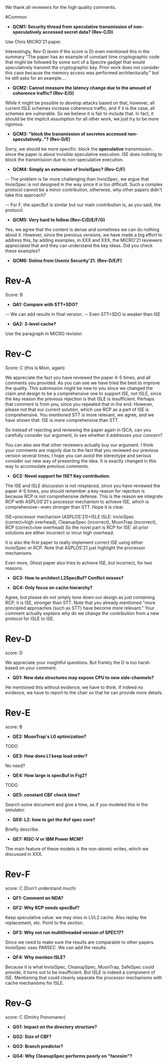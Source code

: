 We thank all reviewers for the high quality comments.

#Common

* **QCM1: Security thread from speculative transmission of non-speculatively accessed secret data? (Rev-C/D)**

Use Chris MICRO'21 paper.

Interestingly, Rev-D (even if the score is D) even mentioned this in the summary "The paper has an example of constant time cryptographic code that might be followed by some sort of a Spectre gadget that would speculatively transmit the cryptographic key. Prior work does not consider this case because the memory access was performed architecturally." but he still asks for an example....

* **QCM2: Cannot measure the latency change due to the amount of coherence traffic? (Rev-E/G)**

While it might be possible to develop attacks based on that, however, all current ISLE schemes increase coherence traffic, and if it is the case, all schemes are vulnerable. So we believe it is fair to include that. In fact, it should be the implicit assumption for all other work, we just try to be more rigorous. 

* **QCM3: "block the transmission of secretes accessed non-speculatively.."? (Rev-D/E)**

Sorry, we should be more specific: block the **speculative** transmission.. since the paper is about invisible speculative execution. ISE does nothing to block the transmission due to non-speculative execution. 

* **QCM4: Simply an extension of InvisiSpec? (Rev-C/F)**

-- The problem is far more challenging than InvisiSpec, we argue that InvisiSpec is not designed in the way since it is too difficult. Such a complex protocol cannot be a minor contribution, otherwise, why other papers didn't take this approach?

-- For F, the specBuf is similar but our main contribution is, as you said, the protocol. 

* **QCM5: Very hard to follow.(Rev-C/D/E/F/G)**

Yes, we agree that the content is dense and sometimes we can do nothing about it. However, since the previous versions, we have made a big effort to address this, by adding examples, in XXX and XXX, the MICRO'21 reviewers appreciated that and they can understand the key ideas. Did you check these examples?

* **QCM6: Dolma from Usenix Security'21. (Rev-D/E/F)**


# Rev-A
Score: B

* **QA1: Compare with STT+SDO?**

-- We can add results in final version. 
-- Even STT+SDO is weaker than ISE

* **QA2: 3-level cache?**

Use the paragraph in MICRO revision

# Rev-C
Score: C (this is Moin, again)

We appreciate the fact you have reviewed the paper 4-5 times, and all comments you provided. As you can see we have tried the best to improve the quality. This submission might be new to you since we changed the claim and design to be a comprehensive one to support ISE, not ISLE, since the key reason the previous rejection is that ISLE is insufficient. Perhaps that comment is from you, since you repeated that in the end. However, please not that our current solution, which use RCP as a part of ISE is comprehensive. You mentioned STT is more relevant, we agree, and we have shown that: ISE is more comprehensive than STT. 

So instead of rejecting and reviewing the paper again in ISCA, can you carefully consider our argument, to see whether it addresses your concern? 

You can also see that other reviewers actually buy our argument. I think your comments are majorly due to the fact that you reviewed our previous version several times, I hope you can avoid the stereotype and serious consider our new way of presenting the idea. It is exactly changed in this way to accomodate previous comments. 


* **QC2: Novel support for ISE? Key contribution.**

The ISE and ISLE discussion is not misplaced, since you have reviewed the paper 4-5 times, you should remember a key reason for rejection is because RCP is not comprehensive defense. This is the reason we integrate RCP with ASPLOS'21's processor mechanism to achieve ISE, which is comprehensive--even stronger than STT. Hope it is clear. 

ISE=processor mechanism (ASPLOS'21)+ISLE
ISLE: InvisiSpec (correct+high overhead), CleanupSpec (incorrect), MuonTrap (incorrect), RCP (correct+low overhead)
So the novel part is RCP for ISE: all prior solutions are either incorrect or incur high overhead. 

It is also the first paper to really implement correct ISE using either InvisiSpec or RCP. Note that ASPLOS'21 just highlight the processor mechanisms. 

Even more, Ghost paper also tries to achieve ISE, but incorrect, for two reasons.  

* **QC3: How to architect L2SpecBuf? Conflict misses?**

* **QC4: Only focus on cache hierarchy?**

Agree, but please do not simply tone down our design as just containing RCP, it is ISE, stronger than STT. Note that you already mentioned "more principled approaches (such as STT) have become more relevant."
Your comment actually explains why do we change the contribution from a new protocol for ISLE to ISE. 

# Rev-D
score: D

We appreciate your insightful questions. But frankly the D is too harsh based on your comment. 

* **QD1: New data structures may expose CPU to new side-channels?**

He mentioned this without evidence, we have to think. If indeed no evidence, we have to report to the chair so that he can provide more details. 

# Rev-E
score: B



* **QE2: MuonTrap's L0 optimization?**

TODO

* **QE3: How does L1 keep load order?**

No need?

* **QE4: How large is specBuf in Fig2?**

TODO

* **QE5: constant CBF check time?**

Search some document and give a time, as if you modeled this in the simulator. 

* **QE6: L2: how to get the #of spec core?**

Briefly describe. 

* **QE7: RISC-V or IBM Power MCM?**

The main feature of these models is the non-atomic writes, which we discussed in XXX.

# Rev-F
score: C (Don't understand much)

* **QF1: Comment on NDA?**

* **QF2: Why RCP needs specBuf?**

Keep speculative value: we may miss in L1/L2 cache. Also replay the replacement, etc. Point to the section. 

* **QF3: Why not run multithreaded version of SPEC17?**

Since we need to make sure the results are comparable to other papers. InvisiSpec uses PARSEC. We can add the results. 

* **QF4: Why mention ISLE?**

Because it is what InvisiSpec, CleanupSpec, MuonTrap, SafeSpec could provide, it turns out to be insufficient. But ISLE is indeed a component of ISE. Mentioning that could cleanly separate the processor mechanisms with cache mechanisms for ISLE.

# Rev-G
score: C (Dmitry Ponomarev)

* **QG1: Impact on the directory structure?**

* **QG2: Size of CBF?**

* **QG3: Branch predictor?**

* **QG4: Why CleanupSpec performs poorly on "facesim"?**












